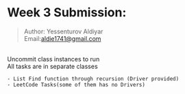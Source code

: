 # Week 3 Submission:
>Author: Yessenturov Aldiyar<br>
>Email:aldie1741@gmail.com<br>
<br>
Uncommit class instances to run<br>
All tasks are in separate classes

	- List Find function through recursion (Driver provided)
	- LeetCode Tasks(some of them has no Drivers)
